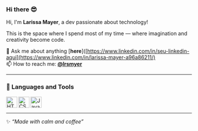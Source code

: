 ### Hi there 😎

Hi, I'm **Larissa Mayer**, a dev passionate about technology!  

This is the space where I spend most of my time — where imagination and creativity become code.  

💬 Ask me about anything [**here**]([https://www.linkedin.com/in/seu-linkedin-aqui](https://www.linkedin.com/in/larissa-mayer-a96a86211/)  
📫 How to reach me: [**@lrsmyer**](https://www.instagram.com/lrsmyer)

---

### 🧰 Languages and Tools

<img align="left" alt="HTML5" width="30px" src="https://cdn.jsdelivr.net/gh/devicons/devicon/icons/html5/html5-original.svg" />
<img align="left" alt="CSS3" width="30px" src="https://cdn.jsdelivr.net/gh/devicons/devicon/icons/css3/css3-original.svg" />
<img align="left" alt="JavaScript" width="30px" src="https://cdn.jsdelivr.net/gh/devicons/devicon/icons/javascript/javascript-original.svg" />

<br clear="left"/>

---

✨ *“Made with calm and coffee”*
